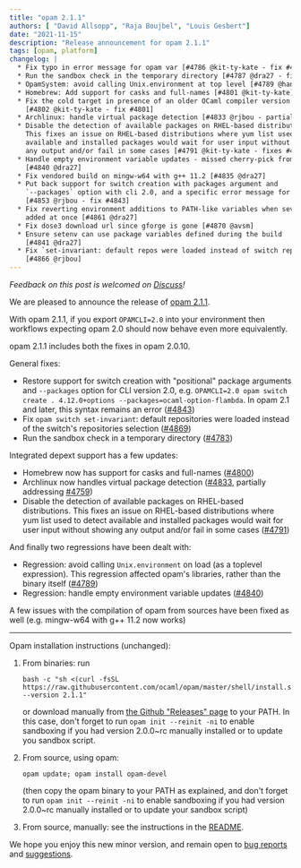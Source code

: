 ```yaml
---
title: "opam 2.1.1"
authors: [ "David Allsopp", "Raja Boujbel", "Louis Gesbert"]
date: "2021-11-15"
description: "Release announcement for opam 2.1.1"
tags: [opam, platform]
changelog: |
  * Fix typo in error message for opam var [#4786 @kit-ty-kate - fix #4785]
  * Run the sandbox check in the temporary directory [#4787 @dra27 - fix #4783]
  * OpamSystem: avoid calling Unix.environment at top level [#4789 @hannesm]
  * Homebrew: Add support for casks and full-names [#4801 @kit-ty-kate]
  * Fix the cold target in presence of an older OCaml compiler version on macOS
    [#4802 @kit-ty-kate - fix #4801]
  * Archlinux: handle virtual package detection [#4833 @rjbou - partial fix #4759]
  * Disable the detection of available packages on RHEL-based distributions.
    This fixes an issue on RHEL-based distributions where yum list used to detect
    available and installed packages would wait for user input without showing
    any output and/or fail in some cases [#4791 @kit-ty-kate - fixes #4790]
  * Handle empty environment variable updates - missed cherry-pick from 2.0
    [#4840 @dra27]
  * Fix vendored build on mingw-w64 with g++ 11.2 [#4835 @dra27]
  * Put back support for switch creation with packages argument and
    `--packages` option with cli 2.0, and a specific error message for cli 2.1
    [#4853 @rjbou - fix #4843]
  * Fix reverting environment additions to PATH-like variables when several dirs
    added at once [#4861 @dra27]
  * Fix dose3 download url since gforge is gone [#4870 @avsm]
  * Ensure setenv can use package variables defined during the build
    [#4841 @dra27]
  * Fix `set-invariant: default repos were loaded instead of switch repos
    [#4866 @rjbou]
---
```


_Feedback on this post is welcomed on [Discuss](https://discuss.ocaml.org/t/ann-opam-2-1-1-opam-2-0-10-opam-depext-1-2/8872)!_

We are pleased to announce the release of [opam 2.1.1](https://github.com/ocaml/opam/releases/tag/2.1.1).

With opam 2.1.1, if you export `OPAMCLI=2.0` into your environment then workflows expecting opam 2.0 should now behave even more equivalently.

opam 2.1.1 includes both the fixes in opam 2.0.10.

General fixes:

* Restore support for switch creation with "positional" package arguments and `--packages` option for CLI version 2.0, e.g. `OPAMCLI=2.0 opam switch create . 4.12.0+options --packages=ocaml-option-flambda`. In opam 2.1 and later, this syntax remains an error ([#4843](https://github.com/ocaml/opam/issues/4843))
* Fix `opam switch set-invariant`: default repositories were loaded instead of the switch's repositories selection ([#4869](https://github.com/ocaml/opam/pull/4869))
* Run the sandbox check in a temporary directory ([#4783](https://github.com/ocaml/opam/issues/4783))

Integrated depext support has a few updates:
* Homebrew now has support for casks and full-names ([#4800](https://github.com/ocaml/opam/issues/4800))
* Archlinux now handles virtual package detection ([#4833](https://github.com/ocaml/opam/pull/4833), partially addressing [#4759](https://github.com/ocaml/opam/issues/4759))
* Disable the detection of available packages on RHEL-based distributions.
  This fixes an issue on RHEL-based distributions where yum list used to detect
  available and installed packages would wait for user input without showing
  any output and/or fail in some cases ([#4791](https://github.com/ocaml/opam/pull/4791))
  
And finally two regressions have been dealt with:
* Regression: avoid calling `Unix.environment` on load (as a toplevel expression). This regression affected opam's libraries, rather than the binary itself ([#4789](https://github.com/ocaml/opam/pull/4789))
* Regression: handle empty environment variable updates ([#4840](https://github.com/ocaml/opam/pull/4840))

A few issues with the compilation of opam from sources have been fixed as well (e.g. mingw-w64 with g++ 11.2 now works)

---

Opam installation instructions (unchanged):

1. From binaries: run

    ```
    bash -c "sh <(curl -fsSL https://raw.githubusercontent.com/ocaml/opam/master/shell/install.sh) --version 2.1.1"
    ```

    or download manually from [the Github "Releases" page](https://github.com/ocaml/opam/releases/tag/2.1.1) to your PATH. In this case, don't forget to run `opam init --reinit -ni` to enable sandboxing if you had version 2.0.0~rc manually installed or to update you sandbox script.

2. From source, using opam:

    ```
    opam update; opam install opam-devel
    ```

   (then copy the opam binary to your PATH as explained, and don't forget to run `opam init --reinit -ni` to enable sandboxing if you had version 2.0.0~rc manually installed or to update your sandbox script)

3. From source, manually: see the instructions in the [README](https://github.com/ocaml/opam/tree/2.1.1#compiling-this-repo).

We hope you enjoy this new minor version, and remain open to [bug reports](https://github.com/ocaml/opam/issues) and [suggestions](https://github.com/ocaml/opam/issues).

